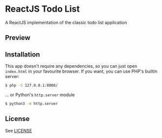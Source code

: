 # ReactJS Todo List

A ReactJS implementation of the classic todo list application

## Preview

<!-- TODO: Add a preview image -->
<!-- ![](./img/preview.png) -->

## Installation

This app doesn't require any dependencies, so you can just open `index.html` in your favourite browser. If you want, you can use PHP's builtin server:

```bash
$ php -S 127.0.0.1:8000/
```

... or Python's `http.server` module

```bash
$ python3 -m http.server
```

## License

See [LICENSE](LICENSE)
